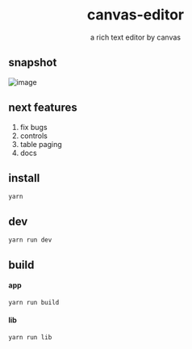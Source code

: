 <h1 align="center">canvas-editor</h1>

<p align="center"> a rich text editor by canvas</p>

## snapshot

![image](https://github.com/Hufe921/canvas-editor/blob/main/src/assets/snapshots/main_v0.8.5.png)

## next features

1. fix bugs
2. controls
3. table paging
4. docs

## install

`yarn`

## dev

`yarn run dev`

## build

#### app
`yarn run build`

#### lib
`yarn run lib`